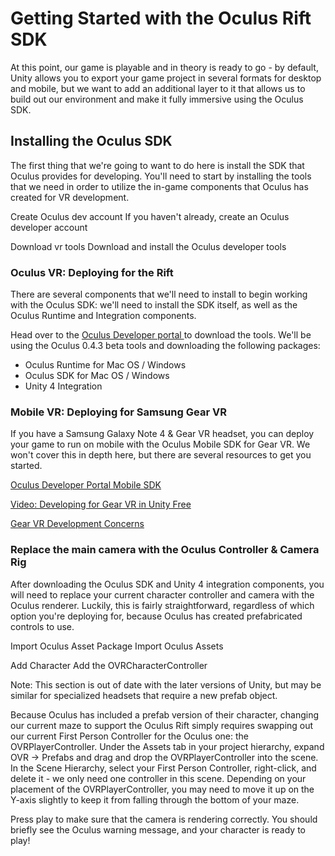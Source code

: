 # Getting Started with the Oculus Rift SDK
At this point, our game is playable and in theory is ready to go - by default, Unity allows you to export your game project in several formats for desktop and mobile, but we want to add an additional layer to it that allows us to build out our environment and make it fully immersive using the Oculus SDK.

## Installing the Oculus SDK
The first thing that we're going to want to do here is install the SDK that Oculus provides for developing. You'll need to start by installing the tools that we need in order to utilize the in-game components that Oculus has created for VR development.

Create Oculus dev account
If you haven't already, create an Oculus developer account

Download vr tools
Download and install the Oculus developer tools


### Oculus VR: Deploying for the Rift

There are several components that we'll need to install to begin working with the Oculus SDK: we'll need to install the SDK itself, as well as the Oculus Runtime and Integration components.

Head over to the <a href="https://developer.oculus.com/downloads/"> Oculus Developer portal </a> to download the tools. We'll be using the Oculus 0.4.3 beta tools and downloading the following packages:

* Oculus Runtime for Mac OS / Windows
* Oculus SDK for Mac OS / Windows
* Unity 4 Integration

### Mobile VR: Deploying for Samsung Gear VR
If you have a Samsung Galaxy Note 4 & Gear VR headset, you can deploy your game to run on mobile with the Oculus Mobile SDK for Gear VR. We won't cover this in depth here, but there are several resources to get you started.

[Oculus Developer Portal Mobile SDK](https://developer.oculus.com/downloads/)

[Video: Developing for Gear VR in Unity Free](https://www.youtube.com/watch?v=0vkRtsaP3co)

[Gear VR Development Concerns](http://ralphbarbagallo.com/2014/11/13/samsung-gear-vr-development-challenges-with-unity3d/)

### Replace the main camera with the Oculus Controller & Camera Rig
After downloading the Oculus SDK and Unity 4 integration components, you will need to replace your current character controller and camera with the Oculus renderer. Luckily, this is fairly straightforward, regardless of which option you're deploying for, because Oculus has created prefabricated controls to use.

Import Oculus Asset Package
Import Oculus Assets

Add Character
Add the OVRCharacterController

Note: This section is out of date with the later versions of Unity, but may be similar for specialized headsets that require a new prefab object.

Because Oculus has included a prefab version of their character, changing our current maze to support the Oculus Rift simply requires swapping out our current First Person Controller for the Oculus one: the OVRPlayerController. Under the Assets tab in your project hierarchy, expand OVR -> Prefabs and drag and drop the OVRPlayerController into the scene. In the Scene Hierarchy, select your First Person Controller, right-click, and delete it - we only need one controller in this scene. Depending on your placement of the OVRPlayerController, you may need to move it up on the Y-axis slightly to keep it from falling through the bottom of your maze.

Press play to make sure that the camera is rendering correctly. You should briefly see the Oculus warning message, and your character is ready to play!
